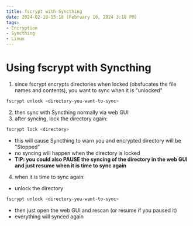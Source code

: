 ```yaml
---
title: fscrypt with Syncthing
date: 2024-02-10-15:18 (February 10, 2024 3:18 PM)
tags:
- Encryption
- Syncthing
- Linux
---
```


# Using fscrypt with Syncthing
1. since fscrypt encrypts directories when locked (obsfucates the file names and contents), you want to sync when it is "unlocked"
```bash
fscrypt unlock <directory-you-want-to-sync>
```
2. then sync with Syncthing normally via web GUI
3. after syncing, lock the directory again:
  ```bash
  fscrypt lock <directory>
  ```
  - this will cause Syncthing to warn you and encrypted directory will be "Stopped"
  - no syncing will happen when the directory is locked
  - **TIP: you could also PAUSE the syncing of the directory in the web GUI and just resume when it is time to sync again**
4. when it is time to sync again:
  - unlock the directory
  ```bash
  fscrypt unlock <directory-you-want-to-sync>
  ```
  - then just open the web GUI and rescan (or resume if you paused it) 
  - everything will synced again
